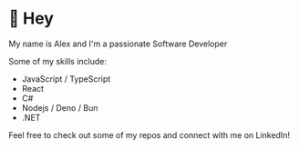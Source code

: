 # 👋 Hey

My name is Alex and I'm a passionate Software Developer

Some of my skills include:
- JavaScript / TypeScript
- React
- C#
- Nodejs / Deno / Bun
- .NET

Feel free to check out some of my repos and connect with me on LinkedIn!

